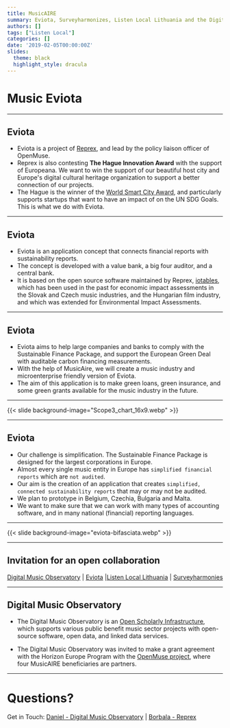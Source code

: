 ```yaml
---
title: MusicAIRE
summary: Eviota, Surveyharmonizes, Listen Local Lithuania and the Digital Music Observatory
authors: []
tags: ["Listen Local"]
categories: []
date: '2019-02-05T00:00:00Z'
slides:
  theme: black
  highlight_style: dracula
---
```


# Music Eviota

----
<!---
---

## Surveyharmonies

Surveyharmonies is a project of SINUS, and lead by the Coordinator of OpenMuse. 

---

## Listen Local Lithuania

Listen Local Lithuania is a project of MXF, and will be shown as a use case in OpenMuse. We hope that this project can be scaled up in the future to a pan-European project of its own.

---

## Music Export Ukraine

We will further develop the [existing databases](https://www.musicexportukraine.com/database-industry-ua) of Music Export Ukraine in the OpenMuse project. Their MusicAIRE project is not related to the OpenMuse.

---
-->

## Eviota

- Eviota is a project of [Reprex](https://reprex.nl/), and lead by the policy liaison officer of OpenMuse. 
- Reprex is also contesting **The Hague Innovation Award** with the support of Europeana. We want to win the support of our beautiful host city and Europe's digital cultural heritage organization to support a better connection of our projects. 
- The Hague is the winner of the [World Smart City Award](https://thehague.com/businessagency/the-hague-the-winner-world-smart-city-award-2021#:~:text=LivingLab%20Scheveningen%20is%20the%20winner%20of%20the%20international%20World%20Smart%20City%20Award), and particularly supports startups that want to have an impact of on the UN SDG Goals.  This is what we do with Eviota.

---
## Eviota

- Eviota is an application concept that connects financial reports with sustainability reports.
- The concept is developed with a value bank, a big four auditor, and a central bank.
- It is based on the open source software maintained by Reprex, [iotables](https://iotables.dataobservatory.eu/), which has been used in the past for economic impact assessments in the Slovak and Czech music industries, and the Hungarian film industry, and which was extended for Environmental Impact Assessments.

---
## Eviota

- Eviota aims to help large companies and banks to comply with the Sustainable Finance Package, and support the European Green Deal with auditable carbon financing measurements.
- With the help of MusicAire, we will create a music industry and microenterprise friendly version of Eviota.
- The aim of this application is to make green loans, green insurance, and some green grants available for the music industry in the future.
---

<!--- {{< slide background-image="Eviota_EFRAG_requirements.webp" >}}
--->

{{< slide background-image="Scope3_chart_16x9.webp" >}}

---

## Eviota 
- Our challenge is simplification.  The Sustainable Finance Package is designed for the largest corporations in Europe. 
- Almost every single music entity in Europe has `simplified financial reports` which are `not audited`. 
- Our aim is the creation of an application that creates `simplified, connected sustainability reports` that may or may not be audited.
- We plan to prototype in Belgium, Czechia, Bulgaria and Malta.
- We want to make sure that we can work with many types of accounting software, and in many national (financial) reporting languages.

---

<!---By the way we named our application after IOT tables and this little fish called eviota
--->




{{< slide background-image="eviota-bifasciata.webp" >}}

---

## Invitation for an open collaboration

[Digital Music Observatory](https://music.dataobservatory.eu/) | [Eviota]() |[Listen Local Lithuania](https://music.dataobservatory.eu/talk/listen-local/) | [Surveyharmonies]()

---

## Digital Music Observatory

- The Digital Music Observatory is an [Open Scholarly Infrastructure](https://openscholarlyinfrastructure.org/), which supports various public benefit music sector projects with open-source software, open data, and linked data services.

- The Digital Music Observatory was invited to make a grant agreement with the Horizon Europe Program with the [OpenMuse project](https://music.dataobservatory.eu/project/openmuse/), where four MusicAIRE beneficiaries are partners.

---

<!---
-  OpenMuse is not a competing with the MusicAIRE projects. In fact, we invited IMPALA and EMC into the OpenMuse as external partners, and our collaboration is open for others, too.

- OpenMuse will deliver a [Open Scholarly Infrastructure](https://openscholarlyinfrastructure.org/), which will be an intended prototype for a future `European Music Observatory`.

- Several MusicAIRE projects will use this open infrastructure for improving our linking their data. We offer this to any further projects which have a strong, open, and linkable data component.
--->

# Questions?

Get in Touch: [Daniel - Digital Music Observatory](https://music.dataobservatory.eu/authors/daniel_antal/) | 
[Borbala - Reprex](https://reprex.nl/authors/borbala_domotorfy/)
